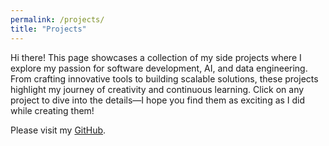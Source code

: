 ```yaml
---
permalink: /projects/
title: "Projects"
---
```


Hi there! This page showcases a collection of my side projects where I explore my passion for software development, AI, and data engineering. From crafting innovative tools to building scalable solutions, these projects highlight my journey of creativity and continuous learning. Click on any project to dive into the details—I hope you find them as exciting as I did while creating them!

Please visit my [GitHub](https://github.com/alextran1357).
